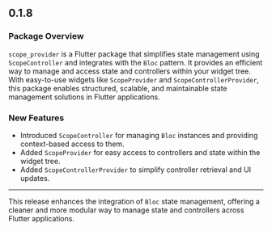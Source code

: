 ## 0.1.8

### Package Overview
`scope_provider` is a Flutter package that simplifies state management using `ScopeController` and integrates with the `Bloc` pattern. It provides an efficient way to manage and access state and controllers within your widget tree. With easy-to-use widgets like `ScopeProvider` and `ScopeControllerProvider`, this package enables structured, scalable, and maintainable state management solutions in Flutter applications.

### New Features
- Introduced `ScopeController` for managing `Bloc` instances and providing context-based access to them.
- Added `ScopeProvider` for easy access to controllers and state within the widget tree.
- Added `ScopeControllerProvider` to simplify controller retrieval and UI updates.

---

This release enhances the integration of `Bloc` state management, offering a cleaner and more modular way to manage state and controllers across Flutter applications.

